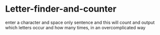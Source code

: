 # Letter-finder-and-counter
enter a character and space only sentence and this will count and output which letters occur and how many times, in an overcomplicated way
